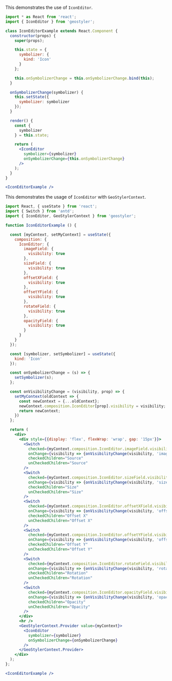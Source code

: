 <!--
 * Released under the BSD 2-Clause License
 *
 * Copyright © 2018-present, terrestris GmbH & Co. KG and GeoStyler contributors
 * All rights reserved.
 *
 * Redistribution and use in source and binary forms, with or without
 * modification, are permitted provided that the following conditions are met:
 *
 * * Redistributions of source code must retain the above copyright notice,
 *   this list of conditions and the following disclaimer.
 *
 * * Redistributions in binary form must reproduce the above copyright notice,
 *   this list of conditions and the following disclaimer in the documentation
 *   and/or other materials provided with the distribution.
 *
 * THIS SOFTWARE IS PROVIDED BY THE COPYRIGHT HOLDERS AND CONTRIBUTORS "AS IS"
 * AND ANY EXPRESS OR IMPLIED WARRANTIES, INCLUDING, BUT NOT LIMITED TO, THE
 * IMPLIED WARRANTIES OF MERCHANTABILITY AND FITNESS FOR A PARTICULAR PURPOSE
 * ARE DISCLAIMED. IN NO EVENT SHALL THE COPYRIGHT HOLDER OR CONTRIBUTORS BE
 * LIABLE FOR ANY DIRECT, INDIRECT, INCIDENTAL, SPECIAL, EXEMPLARY, OR
 * CONSEQUENTIAL DAMAGES (INCLUDING, BUT NOT LIMITED TO, PROCUREMENT OF
 * SUBSTITUTE GOODS OR SERVICES; LOSS OF USE, DATA, OR PROFITS; OR BUSINESS
 * INTERRUPTION) HOWEVER CAUSED AND ON ANY THEORY OF LIABILITY, WHETHER IN
 * CONTRACT, STRICT LIABILITY, OR TORT (INCLUDING NEGLIGENCE OR OTHERWISE)
 * ARISING IN ANY WAY OUT OF THE USE OF THIS SOFTWARE, EVEN IF ADVISED OF THE
 * POSSIBILITY OF SUCH DAMAGE.
 *
-->

This demonstrates the use of `IconEditor`.

```jsx
import * as React from 'react';
import { IconEditor } from 'geostyler';

class IconEditorExample extends React.Component {
  constructor(props) {
    super(props);

    this.state = {
      symbolizer: {
        kind: 'Icon'
      }
    };

    this.onSymbolizerChange = this.onSymbolizerChange.bind(this);
  }

  onSymbolizerChange(symbolizer) {
    this.setState({
      symbolizer: symbolizer
    });
  }

  render() {
    const {
      symbolizer
    } = this.state;

    return (
      <IconEditor
        symbolizer={symbolizer}
        onSymbolizerChange={this.onSymbolizerChange}
      />
    );
  }
}

<IconEditorExample />
```

This demonstrates the usage of `IconEditor` with `GeoStylerContext`.

```jsx
import React, { useState } from 'react';
import { Switch } from 'antd';
import { IconEditor, GeoStylerContext } from 'geostyler';

function IconEditorExample () {

  const [myContext, setMyContext] = useState({
    composition: {
      IconEditor: {
        imageField: {
          visibility: true
        },
        sizeField: {
          visibility: true
        },
        offsetXField: {
          visibility: true
        },
        offsetYField: {
          visibility: true
        },
        rotateField: {
          visibility: true
        },
        opacityField: {
          visibility: true
        }
      }
    }
  });

  const [symbolizer, setSymbolizer] = useState({
    kind: 'Icon'
  });

  const onSymbolizerChange = (s) => {
    setSymbolizer(s);
  };

  const onVisibilityChange = (visibility, prop) => {
    setMyContext(oldContext => {
      const newContext = {...oldContext};
      newContext.composition.IconEditor[prop].visibility = visibility;
      return newContext;
    })
  };

  return (
    <div>
      <div style={{display: 'flex', flexWrap: 'wrap', gap: '15px'}}>
        <Switch
          checked={myContext.composition.IconEditor.imageField.visibility}
          onChange={visibility => {onVisibilityChange(visibility, 'imageField')}}
          checkedChildren="Source"
          unCheckedChildren="Source"
        />
        <Switch
          checked={myContext.composition.IconEditor.sizeField.visibility}
          onChange={visibility => {onVisibilityChange(visibility, 'sizeField')}}
          checkedChildren="Size"
          unCheckedChildren="Size"
        />
        <Switch
          checked={myContext.composition.IconEditor.offsetXField.visibility}
          onChange={visibility => {onVisibilityChange(visibility, 'offsetXField')}}
          checkedChildren="Offset X"
          unCheckedChildren="Offset X"
        />
        <Switch
          checked={myContext.composition.IconEditor.offsetYField.visibility}
          onChange={visibility => {onVisibilityChange(visibility, 'offsetYField')}}
          checkedChildren="Offset Y"
          unCheckedChildren="Offset Y"
        />
        <Switch
          checked={myContext.composition.IconEditor.rotateField.visibility}
          onChange={visibility => {onVisibilityChange(visibility, 'rotateField')}}
          checkedChildren="Rotation"
          unCheckedChildren="Rotation"
        />
        <Switch
          checked={myContext.composition.IconEditor.opacityField.visibility}
          onChange={visibility => {onVisibilityChange(visibility, 'opacityField')}}
          checkedChildren="Opacity"
          unCheckedChildren="Opacity"
        />
      </div>
      <hr />
      <GeoStylerContext.Provider value={myContext}>
        <IconEditor
          symbolizer={symbolizer}
          onSymbolizerChange={onSymbolizerChange}
        />
      </GeoStylerContext.Provider>
    </div>
  );
};

<IconEditorExample />
```

